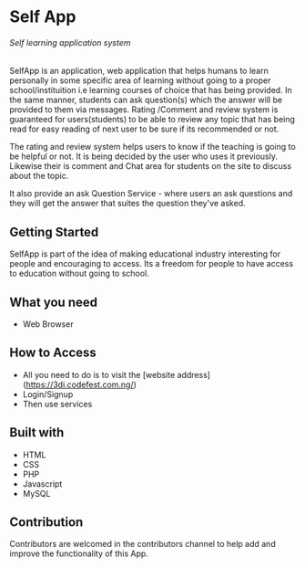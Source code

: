# Self App
###### Self learning application system

SelfApp is an application, web application that helps humans to learn personally in some specific area of learning without going to a proper school/instituition i.e learning courses of choice that has being provided. In the same manner, students can ask question(s) which the answer will be provided to them via messages. Rating /Comment and review system is guaranteed for users(students) to be able to review any topic that has being read for easy reading of next user to be sure if its recommended or not.

The rating and review system helps users to know if the teaching is going to be helpful or not. It is being decided by the user who uses it previously. Likewise their is comment and Chat area for students on the site to discuss about the topic.

It also provide an ask Question Service - where users an ask questions and they will get the answer that suites the question they've asked.

## Getting Started
SelfApp is part of the idea of making educational industry interesting for people and encouraging to access. Its a freedom for people to have access to education without going to school.

## What you need
- Web Browser

## How to Access
- All you need to do is to visit the [website address] (https://3di.codefest.com.ng/) 
- Login/Signup
- Then use services

## Built with
- HTML
- CSS
- PHP
- Javascript
- MySQL

## Contribution
Contributors are welcomed in the contributors channel to help add and improve the functionality of this App.